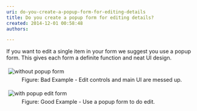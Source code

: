 ```yaml
---
uri: do-you-create-a-popup-form-for-editing-details
title: Do you create a popup form for editing details?
created: 2014-12-01 00:58:48
authors:

---
```





<span class='intro'> <p>If you want to edit a single item in your form we suggest you use a 
popup form. This gives each form a definite function and neat UI design.</p> </span>

<dl class="badImage"><dt>
      <img alt="without popup form" src="http&#58;//www.ssw.com.au/ssw/Standards/Rules/Images/NonePopupEditForm.gif" style="margin&#58;5px;" />
   </dt><dd>Figure&#58; Bad Example - Edit controls and main UI are messed up.</dd></dl><dl class="goodImage"><dt>
      <img alt="with popup edit form" src="http&#58;//www.ssw.com.au/ssw/Standards/Rules/Images/PopupEditForm.gif" style="margin&#58;5px;" />
   </dt><dd>Figure&#58; Good Example - Use a popup form to do edit.</dd></dl>


